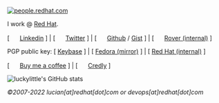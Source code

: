 [![people.redhat.com](https://people.redhat.com/lmaly/img/redhat_logo.jpg)](https://people.redhat.com/lmaly)

I work @ [Red Hat](https://redhat.com).

[ <img src="http://static.licdn.com/scds/common/u/images/logos/favicons/v1/16x16/favicon.ico" width="16" height="16"> <a href="https://www.linkedin.com/in/lucianmaly1981/">Linkedin</a> ] |
[ <img src="https://about.twitter.com/etc/designs/about-twitter/public/img/favicon-16x16.png" width="16" height="16"> <a href="https://twitter.com/LucianMaly">Twitter</a> ] |
[ <img src="https://github.githubassets.com/favicon.ico" width="16" height="16"> <a href="https://github.com/luckylittle">Github</a> / <a href="https://gist.github.com/luckylittle">Gist</a> ] |
[ <img src="https://www.redhat.com/profiles/rh/themes/redhatdotcom/favicon.ico" width="16" height="16"> <a href="https://rover.redhat.com/people/profile/lmaly">Rover (internal)</a> ]

PGP public key: [ [Keybase](https://keybase.io/lmaly/pgp_keys.asc) ] |
[ [Fedora (mirror)](https://keys.fedoraproject.org/pks/lookup?search=0x6D90FD00) ] |
[ [Red Hat (internal)](http://file.syd.redhat.com/~lmaly/) ]

[ <img src="https://www.buymeacoffee.com/assets/img/bmc-meta-new/new/favicon-16x16.png" width="16" height="16"> <a href="https://www.buymeacoffee.com/luckylittle">Buy me a coffee</a> ] | 
[ <img src="https://info.credly.com/hubfs/Credly_orange-favicon-2.png" width="16" height="16"> <a href=https://www.credly.com/users/lucian-maly/badges>Credly</a> ]

![luckylittle's GitHub stats](http://github-readme-streak-stats.herokuapp.com/?user=luckylittle&theme=dark&hide_border=false)


_©2007-2022 lucian[at]redhat[dot]com or devops[at]redhat[dot]com_
